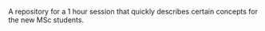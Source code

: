 A repository for a 1 hour session that quickly describes certain concepts for the new MSc students.
